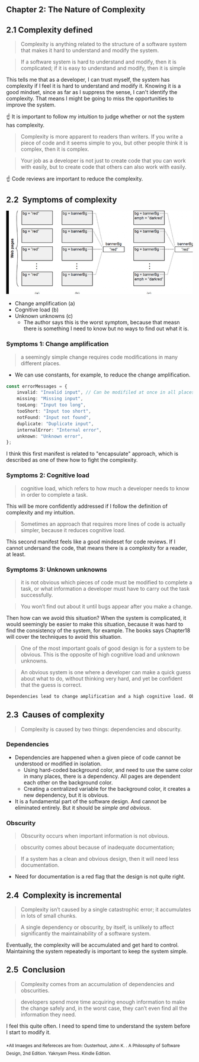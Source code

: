 ## Chapter 2: The Nature of Complexity

## 2.1 Complexity defined

> Complexity is anything related to the structure of a software system that makes it hard to understand and modify the system.

> If a software system is hard to understand and modify, then it is complicated; if it is easy to understand and modify, then it is simple

This tells me that as a developer, I can trust myself, the system has complexity if I feel it is hard to understand and modify it.
Knowing it is a good mindset, since as far as I suppress the sense, I can't identify the complexity. That means I might be going to miss the opportunities to improve the system.

☝️ It is important to follow my intuition to judge whether or not the system has complexity.

> Complexity is more apparent to readers than writers. If you write a piece of code and it seems simple to you, but other people think it is complex, then it is complex.

> Your job as a developer is not just to create code that you can work with easily, but to create code that others can also work with easily.

☝️ Code reviews are important to reduce the complexity.

## 2.2  Symptoms of complexity

![Figure2.1](./images/figure2.1.png "Figure2.1")

-   Change amplification (a)
-   Cognitive load (b)
-   Unknown unknowns (c)
    -   The author says this is the worst symptom, because that measn there is something I need to know but no ways to find out what it is.

### Symptoms 1: Change amplification

> a seemingly simple change requires code modifications in many different places.

-   We can use constants, for example, to reduce the change amplification.

```ts
const errorMessages = {
	invalid: "Invalid input", // Can be modifiled at once in all places to be used
	missing: "Missing input",
	tooLong: "Input too long",
	tooShort: "Input too short",
	notFound: "Input not found",
	duplicate: "Duplicate input",
	internalError: "Internal error",
	unknown: "Unknown error",
};
```

I think this first manifest is related to "encapsulate" approach, which is described as one of thew how to fight the complexity.

### Symptoms 2: Cognitive load

> cognitive load, which refers to how much a developer needs to know in order to complete a task.

This will be more confidently addressed if I follow the definition of complexity and my intuition.

> Sometimes an approach that requires more lines of code is actually simpler, because it reduces cognitive load.

This second manifest feels like a good mindeset for code reviews. If I cannot undersand the code, that means there is a complexity for a reader, at least.

### Symptoms 3: Unknown unknowns

> it is not obvious which pieces of code must be modified to complete a task, or what information a developer must have to carry out the task successfully.

> You won’t find out about it until bugs appear after you make a change.

Then how can we avoid this situation?
When the system is complicated, it would seemingly be easier to make this situation, because it was hard to find the consistency of the system, for example. The books says Chapter18 will cover the techniques to avoid this situation.

> One of the most important goals of good design is for a system to be obvious. This is the opposite of high cognitive load and unknown unknowns.

> An obvious system is one where a developer can make a quick guess about what to do, without thinking very hard, and yet be confident that the guess is correct.

```md
Dependencies lead to change amplification and a high cognitive load. Obscurity creates unknown unknowns, and also contributes to cognitive load.
```

## 2.3  Causes of complexity

> Complexity is caused by two things: dependencies and obscurity.

### Dependencies

-   Dependencies are happened when a given piece of code cannot be understood or modified in isolation.
    -   Using hard-coded background color, and need to use the same color in many places, there is a dependency. All pages are dependent each other on the background color.
    -   Creating a centralized variable for the background color, it creates a new dependency, but it is obvious.
-   It is a fundamental part of the software design. And cannot be eliminated entirely. But it should be _simple and obvious_.

### Obscurity

> Obscurity occurs when important information is not obvious.

> obscurity comes about because of inadequate documentation;

> If a system has a clean and obvious design, then it will need less documentation.

-   Need for documentation is a red flag that the design is not quite right.

## 2.4  Complexity is incremental

> Complexity isn’t caused by a single catastrophic error; it accumulates in lots of small chunks.

> A single dependency or obscurity, by itself, is unlikely to affect significantly the maintainability of a software system.

Eventually, the complexity will be accumulated and get hard to control.
Maintaining the system repeatedly is important to keep the system simple.

## 2.5  Conclusion

> Complexity comes from an accumulation of dependencies and obscurities.

> developers spend more time acquiring enough information to make the change safely and, in the worst case, they can’t even find all the information they need.

I feel this quite often. I need to spend time to understand the system before I start to modify it.

<sub>\*All Imaeges and Refereces are from:
Ousterhout, John K. . A Philosophy of Software Design, 2nd Edition. Yaknyam Press. Kindle Edition. </sub>
